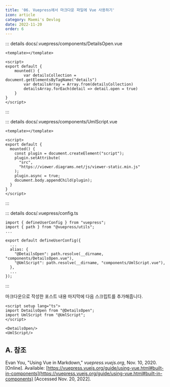```yaml
---
title: '06. Vuepress에서 마크다운 파일에 Vue 사용하기'
icon: article
category: Maemi's Devlog
date: 2022-11-20
order: 6
---
```


::: details docs/.vuepress/components/DetailsOpen.vue
```vue
<template></template>

<script>
export default {
	mounted() {
		var detailsCollection = document.getElementsByTagName("details")
		var detailsArray = Array.from(detailsCollection)
		detailsArray.forEach(detail => detail.open = true)
	}
}
</script>
```
:::

::: details docs/.vuepress/components/UmlScript.vue
```vue
<template></template>

<script>
export default {
  mounted() {
    const plugin = document.createElement("script");
    plugin.setAttribute(
      "src",
      "https://viewer.diagrams.net/js/viewer-static.min.js"
    );
    plugin.async = true;
    document.body.appendChild(plugin);
  }
}
</script>
```
:::

::: details docs/.vuepress/config.ts
```ts:no-line-numbers
import { defineUserConfig } from "vuepress";
import { path } from "@vuepress/utils";
...

export default defineUserConfig({
  ...
  alias: {
    "@DetailsOpen": path.resolve(__dirname, "components/DetailsOpen.vue"),
    "@UmlScript": path.resolve(__dirname, "components/UmlScript.vue"),
  },
  ...
});
```
:::

마크다운으로 작성한 포스트 내용 마지막에 다음 스크립트를 추가해줍니다.

```html:no-line-numbers
<script setup lang="ts">
import DetailsOpen from "@DetailsOpen";
import UmlScript from "@UmlScript";
</script>

<DetailsOpen/>
<UmlScript/>
```

## A. 참조
Evan You, "Using Vue in Markdown," *vuepress.vuejs.org*, Nov. 10, 2020. [Online]. Available: [https://vuepress.vuejs.org/guide/using-vue.html#built-in-components](https://vuepress.vuejs.org/guide/using-vue.html#built-in-components) [Accessed Nov. 20, 2022].

<script setup lang="ts">
import DetailsOpen from "@DetailsOpen";
</script>

<DetailsOpen/>
